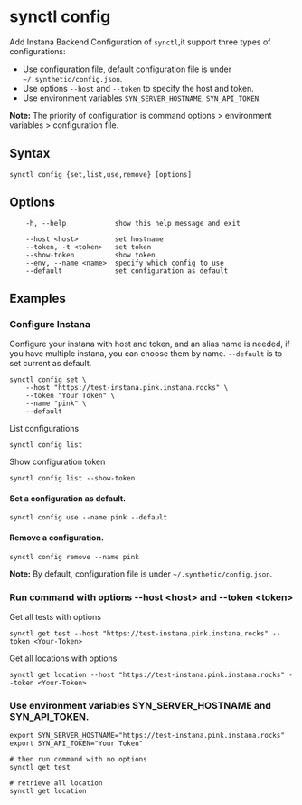 # synctl config

Add Instana Backend Configuration of `synctl`,it support three types of configurations:
- Use configuration file, default configuration file is under `~/.synthetic/config.json`.
- Use options `--host` and `--token` to specify the host and token.
- Use environment variables `SYN_SERVER_HOSTNAME`, `SYN_API_TOKEN`.

**Note:** The priority of configuration is command options > environment variables > configuration file.

## Syntax
```
synctl config {set,list,use,remove} [options]
```

## Options

```
    -h, --help            show this help message and exit

    --host <host>         set hostname
    --token, -t <token>   set token
    --show-token          show token
    --env, --name <name>  specify which config to use
    --default             set configuration as default
```

## Examples

### Configure Instana

Configure your instana with host and token, and an alias name is needed, if you have multiple instana, you can choose them by name. `--default` is to set current as default.
```
synctl config set \
    --host "https://test-instana.pink.instana.rocks" \
    --token "Your Token" \
    --name "pink" \
    --default
```

List configurations
```
synctl config list
```

Show configuration token
```
synctl config list --show-token
```

#### Set a configuration as default.
```
synctl config use --name pink --default
```

#### Remove a configuration.
```
synctl config remove --name pink
```
**Note:** By default, configuration file is under `~/.synthetic/config.json`.

### Run command with options --host \<host\> and --token \<token\>

Get all tests with options
```
synctl get test --host "https://test-instana.pink.instana.rocks" --token <Your-Token>
```

Get all locations with options
```
synctl get location --host "https://test-instana.pink.instana.rocks" --token <Your-Token>
```

### Use environment variables SYN_SERVER_HOSTNAME and SYN_API_TOKEN.

```
export SYN_SERVER_HOSTNAME="https://test-instana.pink.instana.rocks"
export SYN_API_TOKEN="Your Token"

# then run command with no options
synctl get test

# retrieve all location
synctl get location
```
